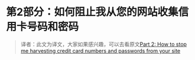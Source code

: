 # 第2部分：如何阻止我从您的网站收集信用卡号码和密码

> 译者：此文为译文，大家如果感兴趣，可以去看原文[Part 2: How to stop me harvesting credit card numbers and passwords from your site](https://hackernoon.com/part-2-how-to-stop-me-harvesting-credit-card-numbers-and-passwords-from-your-site-844f739659b9)

